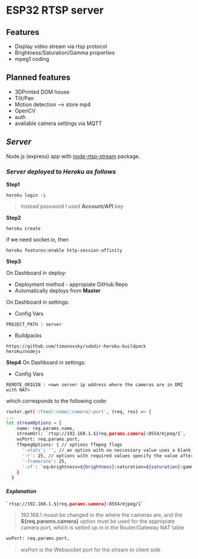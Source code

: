 # ESP32 RTSP server

## Features
- Display video stream via rtsp protocol
- Brightness/Saturation/Gamma properties
- mpeg1 coding

## Planned features
- 3DPrinted DOM house
- Tilt/Pan
- Motion detection --> store mp4
- OpenCV
- auth
- avaliable camera settings via MQTT 

## _Server_
Node.js (express) app with [node-rtsp-stream](https://github.com/kyriesent/node-rtsp-stream) package.
### _Server deployed to Heroku as follows_
**Step1**
```
heroku login -i
```
> Instead password I used **Account/API** key

**Step2**
```
heroku create
```
if we need socket.io, then
```
heroku features:enable http-session-affinity
```

**Step3**

On Dashboard in deploy:
- Deployment method - appropiate GitHub Repo
- Automatically deploys from **Master**

On Dashboard in settings:
- Config Vars
```
PROJECT_PATH : server
```
- Buildpacks
```
https://github.com/timanovsky/subdir-heroku-buildpack
heroku/nodejs
```
**Step4**
On Dashboard in settings:
- Config Vars
```
REMOTE_ORIGIN : <own server ip address where the cameras are in DMZ with NAT>

```
which corresponds to the following code:
```sh
router.get('/feed/:name/:camera/:port', (req, res) => {
...
let streamOptions = {
    name: req.params.name,
    streamUrl: `rtsp://192.168.1.${req.params.camera}:8554/mjpeg/1`,
    wsPort: req.params.port,
    ffmpegOptions: { // options ffmpeg flags
      '-stats': '', // an option with no neccessary value uses a blank string
      '-r': 25, // options with required values specify the value after the key
      '-framerate': 25,
      '-vf': `eq=brightness=${brightness}:saturation=${saturation}:gamma=${gamma}`,
    }
  }
```
#### _Explanation_ 

```sh
`rtsp://192.168.1.${req.params.camera}:8554/mjpeg/1`
```
> 192.168.1 musst be changed to the <server ip address> where the cameras are, and the **${req.params.camera}** option must be used for the appropiate camera port, which is setted up in in the Router/Gateway NAT table

```sh
wsPort: req.params.port,
```
> wsPort is the Websocket port for the stream to client side
